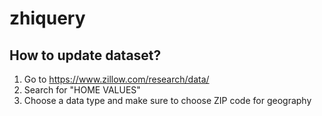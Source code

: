 # zhiquery

## How to update dataset?

1. Go to https://www.zillow.com/research/data/
2. Search for "HOME VALUES"
3. Choose a data type and make sure to choose ZIP code for geography

